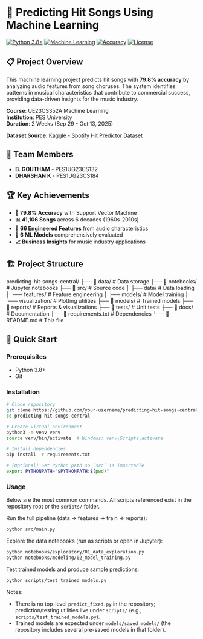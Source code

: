 # 🎵 Predicting Hit Songs Using Machine Learning

[![Python 3.8+](https://img.shields.io/badge/python-3.8+-blue.svg)](https://www.python.org/downloads/)
[![Machine Learning](https://img.shields.io/badge/ML-Scikit--learn-orange.svg)](https://scikit-learn.org/)
[![Accuracy](https://img.shields.io/badge/accuracy-79.8%25-brightgreen.svg)](#-model-performance)
[![License](https://img.shields.io/badge/license-MIT-green.svg)](LICENSE)

## 📋 Project Overview

This machine learning project predicts hit songs with **79.8% accuracy** by analyzing audio features from song choruses. The system identifies patterns in musical characteristics that contribute to commercial success, providing data-driven insights for the music industry.

**Course**: UE23CS352A Machine Learning  
**Institution**: PES University  
**Duration**: 2 Weeks (Sep 29 - Oct 13, 2025)

**Dataset Source**: [Kaggle - Spotify Hit Predictor Dataset](https://www.kaggle.com/datasets/theoverman/the-spotify-hit-predictor-dataset)

## 👥 Team Members

- **B. GOUTHAM** - PES1UG23CS132
- **DHARSHAN K** - PES1UG23CS184

## 🏆 Key Achievements

- **🎯 79.8% Accuracy** with Support Vector Machine
- **📊 41,106 Songs** across 6 decades (1960s-2010s)
- **🔧 66 Engineered Features** from audio characteristics
- **🤖 6 ML Models** comprehensively evaluated
- **📈 Business Insights** for music industry applications

## 🏗️ Project Structure

predicting-hit-songs-central/
├── 📁 data/ # Data storage
├── 📁 notebooks/ # Jupyter notebooks
├── 📁 src/ # Source code
│   ├── data/ # Data loading
│   ├── features/ # Feature engineering
│   ├── models/ # Model training
│   └── visualization/ # Plotting utilities
├── 📁 models/ # Trained models
├── 📁 reports/ # Reports & visualizations
├── 📁 tests/ # Unit tests
├── 📁 docs/ # Documentation
├── 📄 requirements.txt # Dependencies
└── 📄 README.md # This file


## 🚀 Quick Start

### Prerequisites
- Python 3.8+
- Git

### Installation
```bash
# Clone repository
git clone https://github.com/your-username/predicting-hit-songs-central
cd predicting-hit-songs-central

# Create virtual environment
python3 -m venv venv
source venv/bin/activate  # Windows: venv\Scripts\activate

# Install dependencies
pip install -r requirements.txt

# (Optional) Set Python path so `src` is importable
export PYTHONPATH="$PYTHONPATH:$(pwd)"
```

### Usage
Below are the most common commands. All scripts referenced exist in the repository root or the `scripts/` folder.

Run the full pipeline (data -> features -> train -> reports):

```bash
python src/main.py
```

Explore the data notebooks (run as scripts or open in Jupyter):

```bash
python notebooks/exploratory/01_data_exploration.py
python notebooks/modeling/02_model_training.py
```

Test trained models and produce sample predictions:

```bash
python scripts/test_trained_models.py
```

Notes:
- There is no top-level `predict_fixed.py` in the repository; prediction/testing utilities live under `scripts/` (e.g., `scripts/test_trained_models.py`).
- Trained models are expected under `models/saved_models/` (the repository includes several pre-saved models in that folder).



